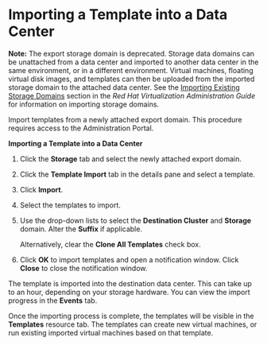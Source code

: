 # Importing a Template into a Data Center

**Note:** The export storage domain is deprecated. Storage data domains can be unattached from a data center and imported to another data center in the same environment, or in a different environment. Virtual machines, floating virtual disk images, and templates can then be uploaded from the imported storage domain to the attached data center. See the [Importing Existing Storage Domains](https://access.redhat.com/documentation/en/red-hat-virtualization/4.0/single/administration-guide#sect-Importing_Existing_Storage_Domains) section in the *Red Hat Virtualization Administration Guide* for information on importing storage domains.

Import templates from a newly attached export domain. This procedure requires access to the Administration Portal.

**Importing a Template into a Data Center**

1. Click the **Storage** tab and select the newly attached export domain.

2. Click the **Template Import** tab in the details pane and select a template.

3. Click **Import**.

4. Select the templates to import.

5. Use the drop-down lists to select the **Destination Cluster** and **Storage** domain. Alter the **Suffix** if applicable.

    Alternatively, clear the **Clone All Templates** check box.

6. Click **OK** to import templates and open a notification window. Click **Close** to close the notification window.

The template is imported into the destination data center. This can take up to an hour, depending on your storage hardware. You can view the import progress in the **Events** tab.

Once the importing process is complete, the templates will be visible in the **Templates** resource tab. The templates can create new virtual machines, or run existing imported virtual machines based on that template.
